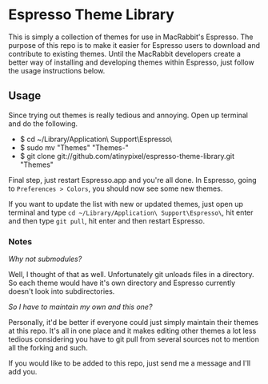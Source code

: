 # Espresso Theme Library

This is simply a collection of themes for use in MacRabbit's Espresso. The purpose of this repo is to make it easier for Espresso users to download and contribute to existing themes. Until the MacRabbit developers create a better way of installing and developing themes within Espresso, just follow the usage instructions below.


## Usage

Since trying out themes is really tedious and annoying. Open up terminal and do the following.

* $ cd ~/Library/Application\ Support\Espresso\
* $ sudo mv "Themes" "Themes-"
* $ git clone git://github.com/atinypixel/espresso-theme-library.git "Themes"

Final step, just restart Espresso.app and you're all done. In Espresso, going to `Preferences > Colors`, you should now see some new themes.

If you want to update the list with new or updated themes, just open up terminal and type `cd ~/Library/Application\ Support\Espresso\`, hit enter and then type `git pull`, hit enter and then restart Espresso.

### Notes

*Why not submodules?*

Well, I thought of that as well. Unfortunately git unloads files in a directory. So each theme would have it's own directory and Espresso currently doesn't look into subdirectories.

*So I have to maintain my own and this one?*

Personally, it'd be better if everyone could just simply maintain their themes at this repo. It's all in one place and it makes editing other themes a lot less tedious considering you have to git pull from several sources not to mention all the forking and such.

If you would like to be added to this repo, just send me a message and I'll add you.